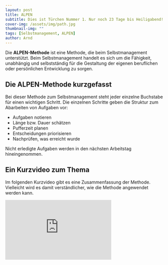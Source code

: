 ```yaml
---
layout: post
title: ALPEN
subtitle: Dies ist Türchen Nummer 1. Nur noch 23 Tage bis Heiligabend!
cover-img: /assets/img/path.jpg
thumbnail-img: ""
tags: [Selbstmanagement, ALPEN]
author: Arnd
---
```


Die **ALPEN-Methode** ist eine Methode, die beim Selbstmanagement unterstützt. Beim Selbstmanagement handelt es sich um die Fähigkeit, unabhängig und selbstständig für die Gestaltung der eigenen beruflichen oder persönlichen Entwicklung zu sorgen.

## Die ALPEN-Methode kurzgefasst

Bei dieser Methode zum Selbstmanagement steht jeder einzelne Buchstabe für einen wichtigen Schritt. Die einzelnen Schritte geben die Struktur zum Abarbeiten von Aufgaben vor:

* Aufgaben notieren
* Länge bzw. Dauer schätzen
* Pufferzeit planen
* Entscheidungen priorisieren
* Nachprüfen, was erreicht wurde

Nicht erledigte Aufgaben werden in den nächsten Arbeitstag hineingenommen.

## Ein Kurzvideo zum Thema

Im folgenden Kurzvideo gibt es eine Zusammenfassung der Methode. Vielleicht wird es damit verständlicher, wie die Methode angewendet werden kann.

<iframe width="336" height="189" src="https://www.youtube.com/embed/TGJiaX-Ase0?si=HscM_0Fj8TC16UP7" title="YouTube video player" frameborder="0" allow="accelerometer; autoplay; clipboard-write; encrypted-media; gyroscope; picture-in-picture; web-share" referrerpolicy="strict-origin-when-cross-origin" allowfullscreen></iframe>